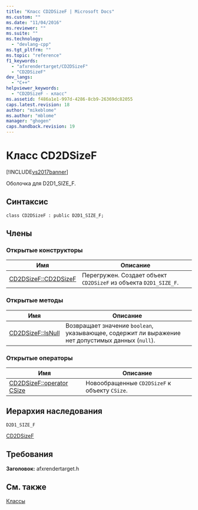 ```yaml
---
title: "Класс CD2DSizeF | Microsoft Docs"
ms.custom: ""
ms.date: "11/04/2016"
ms.reviewer: ""
ms.suite: ""
ms.technology: 
  - "devlang-cpp"
ms.tgt_pltfrm: ""
ms.topic: "reference"
f1_keywords: 
  - "afxrendertarget/CD2DSizeF"
  - "CD2DSizeF"
dev_langs: 
  - "C++"
helpviewer_keywords: 
  - "CD2DSizeF - класс"
ms.assetid: f486a1e1-997d-4286-8cb9-26369dc82055
caps.latest.revision: 18
author: "mikeblome"
ms.author: "mblome"
manager: "ghogen"
caps.handback.revision: 19
---
```

# Класс CD2DSizeF
[!INCLUDE[vs2017banner](../../assembler/inline/includes/vs2017banner.md)]

Оболочка для D2D1\_SIZE\_F.  
  
## Синтаксис  
  
```  
class CD2DSizeF : public D2D1_SIZE_F;  
```  
  
## Члены  
  
### Открытые конструкторы  
  
|Имя|Описание|  
|---------|--------------|  
|[CD2DSizeF::CD2DSizeF](../Topic/CD2DSizeF::CD2DSizeF.md)|Перегружен.  Создает объект `CD2DSizeF` из объекта `D2D1_SIZE_F`.|  
  
### Открытые методы  
  
|Имя|Описание|  
|---------|--------------|  
|[CD2DSizeF::IsNull](../Topic/CD2DSizeF::IsNull.md)|Возвращает значение `boolean`, указывающее, содержит ли выражение нет допустимых данных \(`null`\).|  
  
### Открытые операторы  
  
|Имя|Описание|  
|---------|--------------|  
|[CD2DSizeF::operator CSize](../Topic/CD2DSizeF::operator%20CSize.md)|Новообращенные `CD2DSizeF` к объекту `CSize`.|  
  
## Иерархия наследования  
 `D2D1_SIZE_F`  
  
 [CD2DSizeF](../../mfc/reference/cd2dsizef-class.md)  
  
## Требования  
 **Заголовок:** afxrendertarget.h  
  
## См. также  
 [Классы](../Topic/MFC%20Classes.md)